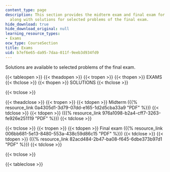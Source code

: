 ```yaml
---
content_type: page
description: This section provides the midterm exam and final exam for the course
  along with solutions for selected problems of the final exam.
hide_download: true
hide_download_original: null
learning_resource_types:
- Exams
ocw_type: CourseSection
title: Exams
uid: b7ef6e65-da95-7daa-011f-9eeb3d934fd9
---
```


Solutions are available to selected problems of the final exam.

{{< tableopen >}}
{{< theadopen >}}
{{< tropen >}}
{{< thopen >}}
EXAMS
{{< thclose >}}
{{< thopen >}}
SOLUTIONS
{{< thclose >}}

{{< trclose >}}

{{< theadclose >}}
{{< tropen >}}
{{< tdopen >}}
Midterm ({{% resource_link 0a4305d1-3d79-07dd-e165-1d2d5cba33a9 "PDF" %}})
{{< tdclose >}}
{{< tdopen >}}
({{% resource_link 976a1098-b2a4-cff7-3263-fe926e251119 "PDF" %}})
{{< tdclose >}}

{{< trclose >}}
{{< tropen >}}
{{< tdopen >}}
Final exam ({{% resource_link 006bb681-5e13-8480-553a-438c59d86c15 "PDF" %}})
{{< tdclose >}}
{{< tdopen >}}
({{% resource_link 82acd484-2b47-ba08-f645-6dbe373b97d1 "PDF" %}})
{{< tdclose >}}

{{< trclose >}}

{{< tableclose >}}
